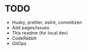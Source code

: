 # TODO

- Husky, prettier, eslint, commitizen
- Add pages/issues
- This readme (for local dev)
- CodeRabbit
- GitOps
